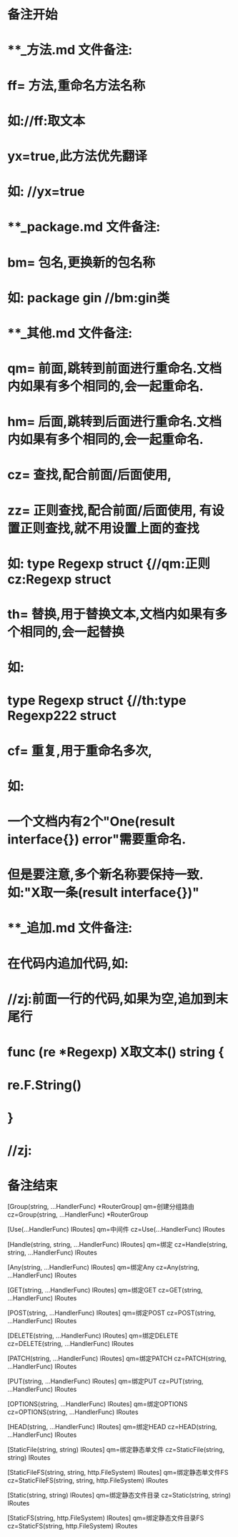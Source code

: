 # 备注开始
# **_方法.md 文件备注:
# ff= 方法,重命名方法名称
# 如://ff:取文本
#
# yx=true,此方法优先翻译
# 如: //yx=true

# **_package.md 文件备注:
# bm= 包名,更换新的包名称 
# 如: package gin //bm:gin类

# **_其他.md 文件备注:
# qm= 前面,跳转到前面进行重命名.文档内如果有多个相同的,会一起重命名.
# hm= 后面,跳转到后面进行重命名.文档内如果有多个相同的,会一起重命名.
# cz= 查找,配合前面/后面使用,
# zz= 正则查找,配合前面/后面使用, 有设置正则查找,就不用设置上面的查找
# 如: type Regexp struct {//qm:正则 cz:Regexp struct
#
# th= 替换,用于替换文本,文档内如果有多个相同的,会一起替换
# 如:
# type Regexp struct {//th:type Regexp222 struct
#
# cf= 重复,用于重命名多次,
# 如: 
# 一个文档内有2个"One(result interface{}) error"需要重命名.
# 但是要注意,多个新名称要保持一致. 如:"X取一条(result interface{})"

# **_追加.md 文件备注:
# 在代码内追加代码,如:
# //zj:前面一行的代码,如果为空,追加到末尾行
# func (re *Regexp) X取文本() string { 
# re.F.String()
# }
# //zj:
# 备注结束

[Group(string, ...HandlerFunc) *RouterGroup]
qm=创建分组路由
cz=Group(string, ...HandlerFunc) *RouterGroup

[Use(...HandlerFunc) IRoutes]
qm=中间件
cz=Use(...HandlerFunc) IRoutes

[Handle(string, string, ...HandlerFunc) IRoutes]
qm=绑定
cz=Handle(string, string, ...HandlerFunc) IRoutes

[Any(string, ...HandlerFunc) IRoutes]
qm=绑定Any
cz=Any(string, ...HandlerFunc) IRoutes

[GET(string, ...HandlerFunc) IRoutes]
qm=绑定GET
cz=GET(string, ...HandlerFunc) IRoutes

[POST(string, ...HandlerFunc) IRoutes]
qm=绑定POST
cz=POST(string, ...HandlerFunc) IRoutes

[DELETE(string, ...HandlerFunc) IRoutes]
qm=绑定DELETE
cz=DELETE(string, ...HandlerFunc) IRoutes

[PATCH(string, ...HandlerFunc) IRoutes]
qm=绑定PATCH
cz=PATCH(string, ...HandlerFunc) IRoutes

[PUT(string, ...HandlerFunc) IRoutes]
qm=绑定PUT
cz=PUT(string, ...HandlerFunc) IRoutes

[OPTIONS(string, ...HandlerFunc) IRoutes]
qm=绑定OPTIONS
cz=OPTIONS(string, ...HandlerFunc) IRoutes

[HEAD(string, ...HandlerFunc) IRoutes]
qm=绑定HEAD
cz=HEAD(string, ...HandlerFunc) IRoutes

[StaticFile(string, string) IRoutes]
qm=绑定静态单文件
cz=StaticFile(string, string) IRoutes

[StaticFileFS(string, string, http.FileSystem) IRoutes]
qm=绑定静态单文件FS
cz=StaticFileFS(string, string, http.FileSystem) IRoutes

[Static(string, string) IRoutes]
qm=绑定静态文件目录
cz=Static(string, string) IRoutes

[StaticFS(string, http.FileSystem) IRoutes]
qm=绑定静态文件目录FS
cz=StaticFS(string, http.FileSystem) IRoutes

